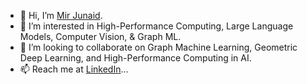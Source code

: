 - 👋 Hi, I’m [Mir Junaid](https://mirjunaid26.github.io/).
- 👀 I’m interested in High-Performance Computing, Large Language Models, Computer Vision, & Graph ML.
- 💞️ I’m looking to collaborate on Graph Machine Learning, Geometric Deep Learning, and High-Performance Computing in AI.
- 📫 Reach me at [LinkedIn](https://www.linkedin.com/in/mirjunaid26/)...


<!---
mirjunaid26/mirjunaid26 is a ✨ special ✨ repository because its `README.md` (this file) appears on your GitHub profile.
You can click the Preview link to take a look at your changes.
--->
